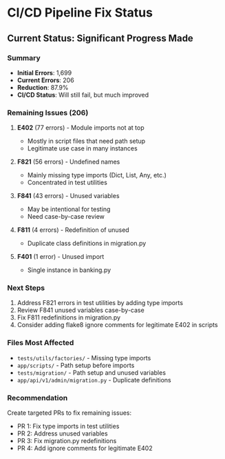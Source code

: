 # CI/CD Pipeline Fix Status

## Current Status: Significant Progress Made

### Summary
- **Initial Errors**: 1,699
- **Current Errors**: 206
- **Reduction**: 87.9%
- **CI/CD Status**: Will still fail, but much improved

### Remaining Issues (206)
1. **E402** (77 errors) - Module imports not at top
   - Mostly in script files that need path setup
   - Legitimate use case in many instances
   
2. **F821** (56 errors) - Undefined names
   - Mainly missing type imports (Dict, List, Any, etc.)
   - Concentrated in test utilities
   
3. **F841** (43 errors) - Unused variables
   - May be intentional for testing
   - Need case-by-case review
   
4. **F811** (4 errors) - Redefinition of unused
   - Duplicate class definitions in migration.py
   
5. **F401** (1 error) - Unused import
   - Single instance in banking.py

### Next Steps
1. Address F821 errors in test utilities by adding type imports
2. Review F841 unused variables case-by-case
3. Fix F811 redefinitions in migration.py
4. Consider adding flake8 ignore comments for legitimate E402 in scripts

### Files Most Affected
- `tests/utils/factories/` - Missing type imports
- `app/scripts/` - Path setup before imports
- `tests/migration/` - Path setup and unused variables
- `app/api/v1/admin/migration.py` - Duplicate definitions

### Recommendation
Create targeted PRs to fix remaining issues:
- PR 1: Fix type imports in test utilities
- PR 2: Address unused variables
- PR 3: Fix migration.py redefinitions
- PR 4: Add ignore comments for legitimate E402